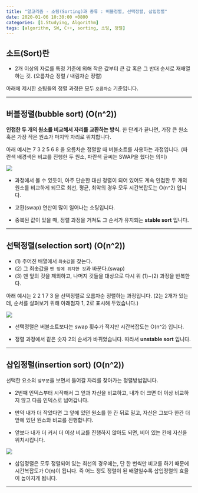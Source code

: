 ```yaml
---
title: "알고리즘 - 소팅(Sorting)과 종류 : 버블정렬, 선택정렬, 삽입정렬"
date: 2020-01-06 10:30:00 +0800
categories: [1.Studying, Algorithm]
tags: [algorithm, SW, C++, sorting, 소팅, 정렬]
---
```


## 소트(Sort)란

- 2개 이상의 자료를 특정 기준에 의해 작은 값부터 큰 값 혹은 그 반대 순서로 재배열하는 것. (오름차순 정렬 / 내림차순 정렬)

아래에 제시한 소팅들의 정렬 과정은 모두 `오름차순` 기준입니다.

---

## 버블정렬(bubble sort) (O(n^2))

**인접한 두 개의 원소를 비교해서 자리를 교환하는 방식.**
한 단계가 끝나면, 가장 큰 원소 혹은 가장 작은 원소가 마지막 자리로 위치합니다.

아래 예시는 7 3 2 5 6 8 을 오름차순 정렬할 때 버블소트를 사용하는 과정입니다.
(파란색 배경색은 비교를 진행한 두 원소, 파란색 글씨는 SWAP을 했다는 의미)

![](https://i.imgur.com/ImcLfpe.png)

- 과정에서 볼 수 있듯이, 아주 단순한 대신 정렬이 되어 있어도 계속 인접한 두 개의 원소를 비교하게 되므로 최선, 평균, 최악의 경우 모두 시간복잡도는 O(n^2) 입니다.

- 교환(swap) 연산이 많이 일어나는 소팅입니다.

- 중복된 값이 있을 때, 정렬 과정을 거쳐도 그 순서가 유지되는 **stable sort** 입니다.

---

## 선택정렬(selection sort) (O(n^2))

- (1) 주어진 배열에서 `최솟값`을 찾는다.
- (2) 그 최솟값을 `맨 앞에 위치한 것`과 바꾼다.(swap)
- (3) 맨 앞의 것을 제외하고, 나머지 것들을 대상으로 다시 위 (1)~(2) 과정을 반복한다.

아래 예시는 2 2 1 7 3 을 선택정렬로 오름차순 정렬하는 과정입니다.
(2는 2개가 있는데, 순서를 살펴보기 위해 아래첨자 1, 2로 표시해 두었습니다.)

![](https://i.imgur.com/7YdbQxI.png)

- 선택정렬은 버블소트보다는 swap 횟수가 적지만 시간복잡도는 O(n^2) 입니다.

- 정렬 과정에서 같은 숫자 2의 순서가 바뀌었습니다. 따라서 **unstable sort** 입니다.

---

## 삽입정렬(insertion sort) (O(n^2))

선택한 요소의 `앞부분`을 보면서 들어갈 자리를 찾아가는 정렬방법입니다.

- 2번째 인덱스부터 시작해서 그 앞과 자신을 비교하고, 내가 더 크면 더 이상 비교하지 않고 다음 인덱스로 넘어갑니다.

- 만약 내가 더 작았다면 그 앞에 있던 원소를 한 칸 뒤로 밀고, 자신은 그보다 한칸 더 앞에 있던 원소와 비교를 진행합니다.

- 앞보다 내가 더 커서 더 이상 비교를 진행하지 않아도 되면, 비어 있는 칸에 자신을 위치시킵니다.

![](https://i.imgur.com/PrIdiaS.png)

- 삽입정렬은 모두 정렬되어 있는 최선의 경우에는, 단 한 번씩만 비교를 하기 때문에 시간복잡도가 O(n)이 됩니다. 즉 어느 정도 정렬이 된 배열일수록 삽입정렬의 효율이 높아지게 됩니다.

---
